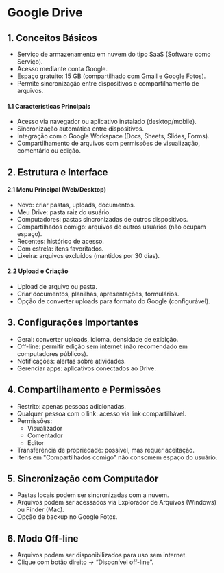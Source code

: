 # Google Drive

## 1. Conceitos Básicos
- Serviço de armazenamento em nuvem do tipo SaaS (Software como Serviço).
- Acesso mediante conta Google.
- Espaço gratuito: 15 GB (compartilhado com Gmail e Google Fotos).
- Permite sincronização entre dispositivos e compartilhamento de arquivos.

#### 1.1 Características Principais
- Acesso via navegador ou aplicativo instalado (desktop/mobile).
- Sincronização automática entre dispositivos.
- Integração com o Google Workspace (Docs, Sheets, Slides, Forms).
- Compartilhamento de arquivos com permissões de visualização, comentário ou edição.

## 2. Estrutura e Interface

#### 2.1 Menu Principal (Web/Desktop)
- Novo: criar pastas, uploads, documentos.
- Meu Drive: pasta raiz do usuário.
- Computadores: pastas sincronizadas de outros dispositivos.
- Compartilhados comigo: arquivos de outros usuários (não ocupam espaço).
- Recentes: histórico de acesso.
- Com estrela: itens favoritados.
- Lixeira: arquivos excluídos (mantidos por 30 dias).

#### 2.2 Upload e Criação
- Upload de arquivo ou pasta.
- Criar documentos, planilhas, apresentações, formulários.
- Opção de converter uploads para formato do Google (configurável).

## 3. Configurações Importantes
- Geral: converter uploads, idioma, densidade de exibição.
- Off-line: permitir edição sem internet (não recomendado em computadores públicos).
- Notificações: alertas sobre atividades.
- Gerenciar apps: aplicativos conectados ao Drive.

## 4. Compartilhamento e Permissões
- Restrito: apenas pessoas adicionadas.
- Qualquer pessoa com o link: acesso via link compartilhável.
- Permissões:
  - Visualizador
  - Comentador
  - Editor
- Transferência de propriedade: possível, mas requer aceitação.
- Itens em "Compartilhados comigo" não consomem espaço do usuário.

## 5. Sincronização com Computador
- Pastas locais podem ser sincronizadas com a nuvem.
- Arquivos podem ser acessados via Explorador de Arquivos (Windows) ou Finder (Mac).
- Opção de backup no Google Fotos.

## 6. Modo Off-line
- Arquivos podem ser disponibilizados para uso sem internet.
- Clique com botão direito → “Disponível off-line”.
